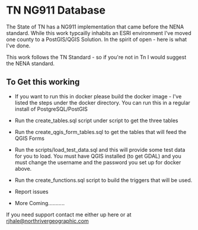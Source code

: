 # TN NG911 Database 

The State of TN has a NG911 implementation that came before the NENA standard. While this work typcailly inhabits an ESRI environment I've moved one county to a PostGIS/QGIS Solution. In the spirit of open - here is what I've done. 

This work follows the TN Standard - so if you're not in Tn I would suggest the NENA standard. 

## To Get this working 

* If you want to run this in docker please build the docker image - I've listed the steps under the docker directory. You can run this in a regular install of PostgreSQL/PostGIS 

* Run the create_tables.sql script under script to get the three tables 

* Run the create_qgis_form_tables.sql to get the tables that will feed the QGIS Forms 

* Run the scripts/load_test_data.sql and this will provide some test data for you to load. You must have QGIS installed (to get GDAL) and you must change the username and the password you set up for docker above.  

* Run the create_functions.sql script to build the triggers that will be used. 

* Report issues 

* More Coming...........




If you need support contact me either up here or at rjhale@northrivergeographic.com
